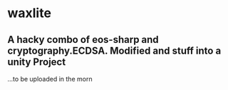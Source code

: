 # waxlite
## A hacky combo of eos-sharp and cryptography.ECDSA. Modified and stuff into a unity Project 

...to be uploaded in the morn
